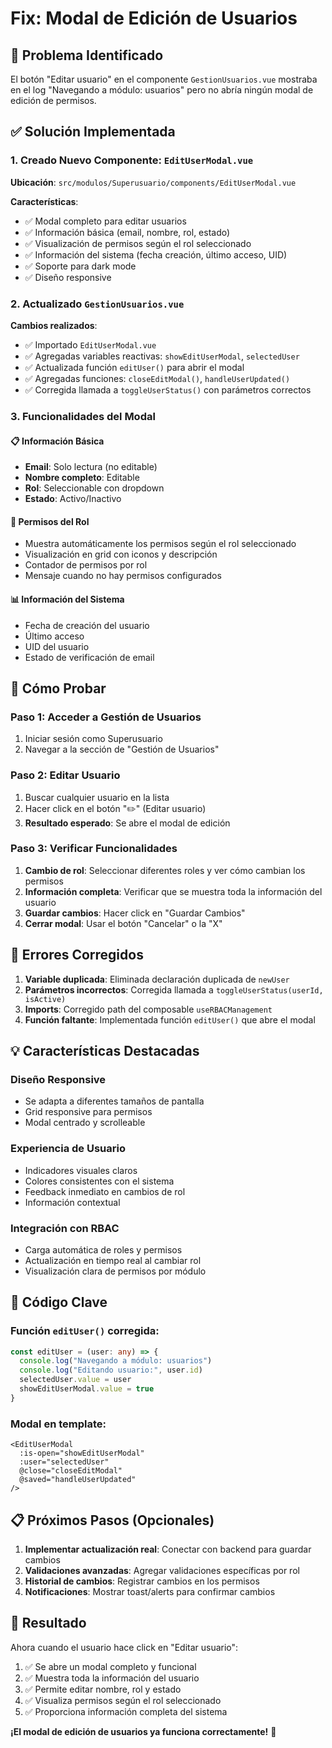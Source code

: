 # Fix: Modal de Edición de Usuarios

## 🎯 Problema Identificado

El botón "Editar usuario" en el componente `GestionUsuarios.vue` mostraba en el log "Navegando a módulo: usuarios" pero no abría ningún modal de edición de permisos.

## ✅ Solución Implementada

### 1. Creado Nuevo Componente: `EditUserModal.vue`

**Ubicación**: `src/modulos/Superusuario/components/EditUserModal.vue`

**Características**:

- ✅ Modal completo para editar usuarios
- ✅ Información básica (email, nombre, rol, estado)
- ✅ Visualización de permisos según el rol seleccionado
- ✅ Información del sistema (fecha creación, último acceso, UID)
- ✅ Soporte para dark mode
- ✅ Diseño responsive

### 2. Actualizado `GestionUsuarios.vue`

**Cambios realizados**:

- ✅ Importado `EditUserModal.vue`
- ✅ Agregadas variables reactivas: `showEditUserModal`, `selectedUser`
- ✅ Actualizada función `editUser()` para abrir el modal
- ✅ Agregadas funciones: `closeEditModal()`, `handleUserUpdated()`
- ✅ Corregida llamada a `toggleUserStatus()` con parámetros correctos

### 3. Funcionalidades del Modal

#### 📋 Información Básica

- **Email**: Solo lectura (no editable)
- **Nombre completo**: Editable
- **Rol**: Seleccionable con dropdown
- **Estado**: Activo/Inactivo

#### 🔐 Permisos del Rol

- Muestra automáticamente los permisos según el rol seleccionado
- Visualización en grid con iconos y descripción
- Contador de permisos por rol
- Mensaje cuando no hay permisos configurados

#### 📊 Información del Sistema

- Fecha de creación del usuario
- Último acceso
- UID del usuario
- Estado de verificación de email

## 🚀 Cómo Probar

### Paso 1: Acceder a Gestión de Usuarios

1. Iniciar sesión como Superusuario
2. Navegar a la sección de "Gestión de Usuarios"

### Paso 2: Editar Usuario

1. Buscar cualquier usuario en la lista
2. Hacer click en el botón "✏️" (Editar usuario)
3. **Resultado esperado**: Se abre el modal de edición

### Paso 3: Verificar Funcionalidades

1. **Cambio de rol**: Seleccionar diferentes roles y ver cómo cambian los permisos
2. **Información completa**: Verificar que se muestra toda la información del usuario
3. **Guardar cambios**: Hacer click en "Guardar Cambios"
4. **Cerrar modal**: Usar el botón "Cancelar" o la "X"

## 🐛 Errores Corregidos

1. **Variable duplicada**: Eliminada declaración duplicada de `newUser`
2. **Parámetros incorrectos**: Corregida llamada a `toggleUserStatus(userId, isActive)`
3. **Imports**: Corregido path del composable `useRBACManagement`
4. **Función faltante**: Implementada función `editUser()` que abre el modal

## 💡 Características Destacadas

### Diseño Responsive

- Se adapta a diferentes tamaños de pantalla
- Grid responsive para permisos
- Modal centrado y scrolleable

### Experiencia de Usuario

- Indicadores visuales claros
- Colores consistentes con el sistema
- Feedback inmediato en cambios de rol
- Información contextual

### Integración con RBAC

- Carga automática de roles y permisos
- Actualización en tiempo real al cambiar rol
- Visualización clara de permisos por módulo

## 🔧 Código Clave

### Función `editUser()` corregida:

```typescript
const editUser = (user: any) => {
  console.log("Navegando a módulo: usuarios")
  console.log("Editando usuario:", user.id)
  selectedUser.value = user
  showEditUserModal.value = true
}
```

### Modal en template:

```vue
<EditUserModal
  :is-open="showEditUserModal"
  :user="selectedUser"
  @close="closeEditModal"
  @saved="handleUserUpdated"
/>
```

## 📋 Próximos Pasos (Opcionales)

1. **Implementar actualización real**: Conectar con backend para guardar cambios
2. **Validaciones avanzadas**: Agregar validaciones específicas por rol
3. **Historial de cambios**: Registrar cambios en los permisos
4. **Notificaciones**: Mostrar toast/alerts para confirmar cambios

## 🎉 Resultado

Ahora cuando el usuario hace click en "Editar usuario":

1. ✅ Se abre un modal completo y funcional
2. ✅ Muestra toda la información del usuario
3. ✅ Permite editar nombre, rol y estado
4. ✅ Visualiza permisos según el rol seleccionado
5. ✅ Proporciona información completa del sistema

**¡El modal de edición de usuarios ya funciona correctamente!** 🎯
